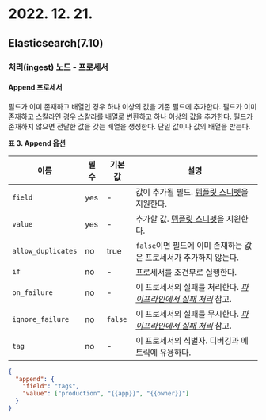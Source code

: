 # 2022. 12. 21.

## Elasticsearch(7.10)

### 처리(ingest) 노드 - 프로세서

#### Append 프로세서

필드가 이미 존재하고 배열인 경우 하나 이상의 값을 기존 필드에 추가한다. 필드가 이미 존재하고 스칼라인 경우 스칼라를 배열로 변환하고 하나 이상의 값을 추가한다. 필드가 존재하지 않으면 전달한 값을 갖는 배열을 생성한다. 단일 값이나 값의 배열을 받는다.

**표 3. Append 옵션**

| 이름               | 필수 | 기본값  | 설명                                                         |
| ------------------ | ---- | ------- | ------------------------------------------------------------ |
| `field`            | yes  | -       | 값이 추가될 필드. [템플릿 스니펫](https://www.elastic.co/guide/en/elasticsearch/reference/7.10/accessing-data-in-pipelines.html#accessing-template-fields)을 지원한다. |
| `value`            | yes  | -       | 추가할 값. [템플릿 스니펫](https://www.elastic.co/guide/en/elasticsearch/reference/7.10/accessing-data-in-pipelines.html#accessing-template-fields)을 지원한다. |
| `allow_duplicates` | no   | true    | `false`이면 필드에 이미 존재하는 값은 프로세서가 추가하지 않는다. |
| `if`               | no   | -       | 프로세서를 조건부로 실행한다.                                |
| `on_failure`       | no   | -       | 이 프로세서의 실패를 처리한다. [*파이프라인에서 실패 처리*](https://www.elastic.co/guide/en/elasticsearch/reference/7.10/handling-failure-in-pipelines.html) 참고. |
| `ignore_failure`   | no   | `false` | 이 프로세서의 실패를 무시한다. [*파이프라인에서 실패 처리*](https://www.elastic.co/guide/en/elasticsearch/reference/7.10/handling-failure-in-pipelines.html) 참고. |
| `tag`              | no   | -       | 이 프로세서의 식별자. 디버깅과 메트릭에 유용하다.            |



```json
{
  "append": {
    "field": "tags",
    "value": ["production", "{{app}}", "{{owner}}"]
  }
}
```

